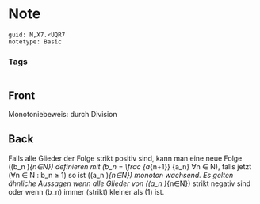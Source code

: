 # Note
```
guid: M,X7.<UQR7
notetype: Basic
```

### Tags
```
```

## Front
Monotoniebeweis: durch Division

## Back
Falls alle Glieder der Folge strikt positiv sind, kann man eine neue Folge \((b_n )_{n∈N}\) definieren mit
\(b_n = \frac {a_{n+1}} {a_n} ∀n ∈ N\), falls jetzt \(∀n ∈ N : b_n ≥ 1\) so ist \((a_n )_{n∈N}\) monoton wachsend. 
Es gelten ähnliche Aussagen wenn alle Glieder von \((a_n )_{n∈N}\) strikt negativ sind oder wenn \(b_n\) immer (strikt) kleiner als \(1\) ist.
